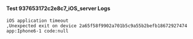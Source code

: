 #### Test 937653172c2e8c7_iOS_server Logs


```
iOS application timeout
,Unexpected exit on device 2a65f58f9902a701b5c9a55b2befb18672927474 app:Iphone6-1 code:null
```
